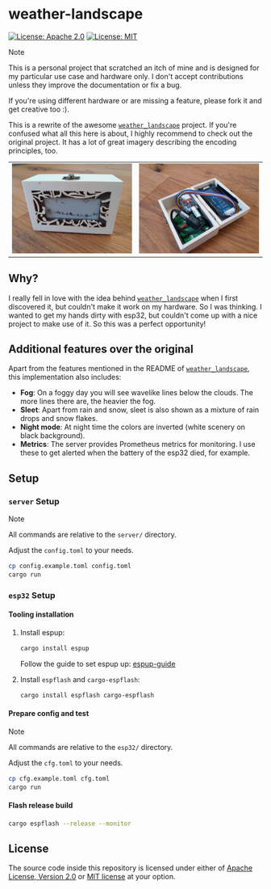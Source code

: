 # weather-landscape

[![License: Apache 2.0](https://img.shields.io/badge/License-Apache_2.0-blue.svg)](https://opensource.org/licenses/Apache-2.0)
[![License: MIT](https://img.shields.io/badge/License-MIT-yellow.svg)](https://opensource.org/licenses/MIT)

> [!NOTE]
> This is a personal project that scratched an itch of mine and is designed for
> my particular use case and hardware only. I don't accept contributions unless
> they improve the documentation or fix a bug.
>
> If you're using different hardware or are missing a feature, please fork it
> and get creative too :).

This is a rewrite of the awesome [`weather_landscape`][weather_landscape]
project. If you're confused what all this here is about, I highly recommend to
check out the original project. It has a lot of great imagery describing the
encoding principles, too.

<table>
<tr>
<td><img src="assets/box-closed.jpg" /></td>
<td><img src="assets/box-open.jpg" /></td>
</tr>
</table>

## Why?

I really fell in love with the idea behind
[`weather_landscape`][weather_landscape] when I first discovered it, but
couldn't make it work on my hardware. So I was thinking. I wanted to get my
hands dirty with esp32, but couldn't come up with a nice project to make use of
it. So this was a perfect opportunity!

## Additional features over the original

Apart from the features mentioned in the README of
[`weather_landscape`][weather_landscape], this implementation also includes:

- **Fog**: On a foggy day you will see wavelike lines below the clouds. The
  more lines there are, the heavier the fog.
- **Sleet**: Apart from rain and snow, sleet is also shown as a mixture of rain
  drops and snow flakes.
- **Night mode**: At night time the colors are inverted (white scenery on black
  background).
- **Metrics**: The server provides Prometheus metrics for monitoring. I use
  these to get alerted when the battery of the esp32 died, for example.

## Setup

### `server` Setup

> [!NOTE]
> All commands are relative to the `server/` directory.
>
> Adjust the `config.toml` to your needs.

```sh
cp config.example.toml config.toml
cargo run
```

### `esp32` Setup

#### Tooling installation

1. Install espup:

   ```sh
   cargo install espup
   ```

   Follow the guide to set espup up:
   [espup-guide](https://docs.esp-rs.org/book/installation/riscv-and-xtensa.html)

2. Install `espflash` and `cargo-espflash`:

   ```sh
   cargo install espflash cargo-espflash
   ```

#### Prepare config and test

> [!NOTE]
> All commands are relative to the `esp32/` directory.
>
> Adjust the `cfg.toml` to your needs.

```sh
cp cfg.example.toml cfg.toml
cargo run
```

#### Flash release build

```sh
cargo espflash --release --monitor
```

## License

The source code inside this repository is licensed under either of
[Apache License, Version 2.0](https://github.com/martinohmann/weather-landscape/blob/main/LICENSE-APACHE)
or [MIT license](https://github.com/martinohmann/weather-landscape/blob/main/LICENSE-MIT)
at your option.

[weather_landscape]: https://github.com/lds133/weather_landscape/
